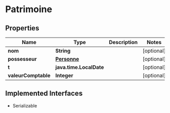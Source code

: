 

# Patrimoine


## Properties

| Name | Type | Description | Notes |
|------------ | ------------- | ------------- | -------------|
|**nom** | **String** |  |  [optional] |
|**possesseur** | [**Personne**](Personne.md) |  |  [optional] |
|**t** | **java.time.LocalDate** |  |  [optional] |
|**valeurComptable** | **Integer** |  |  [optional] |


## Implemented Interfaces

* Serializable



